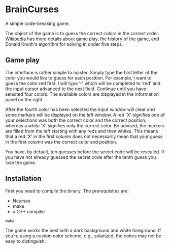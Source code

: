 # BrainCurses

A simple code-breaking game.

The object of the game is to guess the correct colors in the correct order.
[Wikipedia][] has more details about game play, the history of the game, and
Donald Knuth's algorithm for solving in under five steps.

## Game play

The interface is rather simple to master. Simply type the first letter of the
color you would like to guess for each position.  For example, I want to guess
the color red first. I will type 'r' which will be completed to 'red' and the
input cursor advanced to the next field.  Continue until you have selected four
colors. The available colors are displayed in the information panel on the
right.

After the fourth color has been selected the input window will clear and some
markers will be displayed on the left window. A red 'X' signifies one of your
selections was both the correct color and the correct position; whereas a white
'X' signifies only the correct color. Be advised, the markers are filled from
the left starting with any reds and then whites. This means that a red 'X' in
the first column does not necessarily mean that your guess in the first column
was the correct color and position.

You have, by default, ten guesses before the secret code will be revealed. If
you have not already guessed the secret code after the tenth guess you lose the
game.

## Installation

First you need to compile the binary. The prerequisites are:

   - Ncurses
   - make
   - a C++ compiler

`make`

The game works the best with a dark background and white foreground. If you're
using a custom color scheme, e.g., solarized, the colors may not be easy to
distinguish.

[WikiPedia]: https://en.wikipedia.org/wiki/Mastermind_(board_game)
	"Mastermind"
